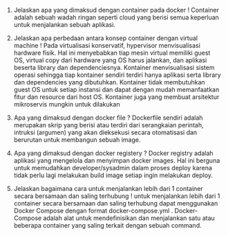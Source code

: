 1. Jelaskan apa yang dimaksud dengan container pada docker !
Container adalah sebuah wadah ringan seperti cloud yang berisi semua keperluan untuk menjalankan sebuah aplikasi.

2. Jelaskan apa perbedaan antara konsep container dengan virtual machine !
Pada virtualisasi konservatif, hypervisor menvisualisasi hardware fisik. Hal ini menyebabkan tiap mesin virtual memiliki guest OS,
virtual copy dari hardware yang OS harus jalankan, dan aplikasi beserta library dan dependenciesnya.
Kontainer menvisualisasi sistem operasi sehingga tiap kontainer sendiri terdiri hanya aplikasi serta library dan dependencies yang dibutuhkan. 
Kontainer tidak membutuhkan guest OS untuk setiap instansi dan dapat dengan mudah memanfaatkan fitur dan resource dari host OS. Kontainer juga 
yang membuat arsitektur mikroservis mungkin untuk dilakukan

3. Apa yang dimaksud dengan docker file ?
Dockerfile sendiri adalah merupakan skrip yang berisi atau terdiri dari serangkaian perintah, intruksi (argumen) 
yang akan dieksekusi secara otomatisasi dan berurutan untuk membangun sebuah image. 

4. Apa yang dimaksud dengan docker registery ?
Docker registry adalah aplikasi yang mengelola dan menyimpan docker images. Hal ini berguna untuk memudahkan developer/sysadmin 
dalam proses deploy karena tidak perlu lagi melakukan build image setiap ingin melakukan deploy.

5. Jelaskan bagaimana cara untuk menjalankan lebih dari 1 container secara bersamaan dan saling terhubung !
untuk menjalankan lebih dari 1 container secara bersamaan dan saling terhubung dapat menggunakan Docker Compose dengan format docker-compose.yml . 
Docker-Compose adalah alat untuk mendefinisikan dan menjalankan satu atau beberapa container yang saling terkait dengan sebuah command. 
